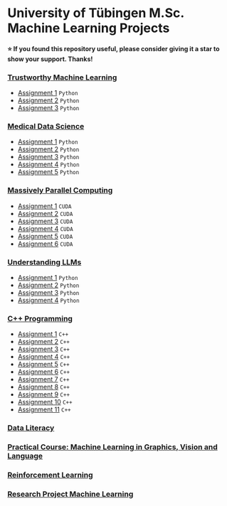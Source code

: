 # University of Tübingen M.Sc. Machine Learning Projects 

#### :star: If you found this repository useful, please consider giving it a star to show your support. Thanks! ####

### [Trustworthy Machine Learning](https://github.com/KarahanS/Master-University-Projects/tree/main/Trustworthy%20Machine%20Learning)
- [Assignment 1](https://github.com/KarahanS/Master-University-Projects/tree/main/Trustworthy%20Machine%20Learning/Assignment%20%231) `Python`
- [Assignment 2](https://github.com/KarahanS/Master-University-Projects/tree/main/Trustworthy%20Machine%20Learning/Assignment%20%232) `Python`
- [Assignment 3](https://github.com/KarahanS/Master-University-Projects/tree/main/Trustworthy%20Machine%20Learning/Assignment%20%233) `Python`

### [Medical Data Science](https://github.com/KarahanS/Master-University-Projects/tree/main/Medical%20Data%20Science)
- [Assignment 1](https://github.com/KarahanS/Master-University-Projects/tree/main/Medical%20Data%20Science/Assignment%20%231) `Python`
- [Assignment 2](https://github.com/KarahanS/Master-University-Projects/tree/main/Medical%20Data%20Science/Assignment%20%232) `Python`
- [Assignment 3](https://github.com/KarahanS/Master-University-Projects/tree/main/Medical%20Data%20Science/Assignment%20%233) `Python`
- [Assignment 4](https://github.com/KarahanS/Master-University-Projects/tree/main/Medical%20Data%20Science/Assignment%20%234) `Python`
- [Assignment 5](https://github.com/KarahanS/Master-University-Projects/tree/main/Medical%20Data%20Science/Assignment%20%235) `Python`

### [Massively Parallel Computing](https://github.com/KarahanS/Master-University-Projects/tree/main/Massively%20Parallel%20Computing)
- [Assignment 1](https://github.com/KarahanS/Master-University-Projects/tree/main/Massively%20Parallel%20Computing/Assignment%20%231) `CUDA`
- [Assignment 2](https://github.com/KarahanS/Master-University-Projects/tree/main/Massively%20Parallel%20Computing/Assignment%20%232) `CUDA`
- [Assignment 3](https://github.com/KarahanS/Master-University-Projects/tree/main/Massively%20Parallel%20Computing/Assignment%20%233) `CUDA`
- [Assignment 4](https://github.com/KarahanS/Master-University-Projects/tree/main/Massively%20Parallel%20Computing/Assignment%20%234) `CUDA`
- [Assignment 5](https://github.com/KarahanS/Master-University-Projects/tree/main/Massively%20Parallel%20Computing/Assignment%20%235) `CUDA`
- [Assignment 6](https://github.com/KarahanS/Master-University-Projects/tree/main/Massively%20Parallel%20Computing/Assignment%20%236) `CUDA`

### [Understanding LLMs](https://github.com/KarahanS/Master-University-Projects/tree/main/Understanding%20LLMs)
- [Assignment 1](https://github.com/KarahanS/Master-University-Projects/tree/main/Understanding%20LLMs/Assignment%20%231) `Python`
- [Assignment 2](https://github.com/KarahanS/Master-University-Projects/tree/main/Understanding%20LLMs/Assignment%20%232) `Python`
- [Assignment 3](https://github.com/KarahanS/Master-University-Projects/tree/main/Understanding%20LLMs/Assignment%20%233) `Python`
- [Assignment 4](https://github.com/KarahanS/Master-University-Projects/tree/main/Understanding%20LLMs/Assignment%20%234) `Python`

### [C++ Programming](https://github.com/KarahanS/Master-University-Projects/tree/main/C%2B%2B%20Programming)
- [Assignment 1](https://github.com/KarahanS/Master-University-Projects/tree/main/C%2B%2B%20Programming/Assignment%20%231) `C++`
- [Assignment 2](https://github.com/KarahanS/Master-University-Projects/tree/main/C%2B%2B%20Programming/Assignment%20%232) `C++`
- [Assignment 3](https://github.com/KarahanS/Master-University-Projects/tree/main/C%2B%2B%20Programming/Assignment%20%233) `C++`
- [Assignment 4](https://github.com/KarahanS/Master-University-Projects/tree/main/C%2B%2B%20Programming/Assignment%20%234) `C++`
- [Assignment 5](https://github.com/KarahanS/Master-University-Projects/tree/main/C%2B%2B%20Programming/Assignment%20%235) `C++`
- [Assignment 6](https://github.com/KarahanS/Master-University-Projects/tree/main/C%2B%2B%20Programming/Assignment%20%236) `C++`
- [Assignment 7](https://github.com/KarahanS/Master-University-Projects/tree/main/C%2B%2B%20Programming/Assignment%20%237) `C++`
- [Assignment 8](https://github.com/KarahanS/Master-University-Projects/tree/main/C%2B%2B%20Programming/Assignment%20%238) `C++`
- [Assignment 9](https://github.com/KarahanS/Master-University-Projects/tree/main/C%2B%2B%20Programming/Assignment%20%239) `C++`
- [Assignment 10](https://github.com/KarahanS/Master-University-Projects/tree/main/C%2B%2B%20Programming/Assignment%20%2310) `C++`
- [Assignment 11](https://github.com/KarahanS/Master-University-Projects/tree/main/C%2B%2B%20Programming/Assignment%20%2311) `C++`

### [Data Literacy](https://github.com/kargibora/DataLiteracy-Regional-Rhythms)
### [Practical Course: Machine Learning in Graphics, Vision and Language](https://github.com/KarahanS/Self-Supervised-Learning-for-Medical-Image-Analysis)
### [Reinforcement Learning](https://github.com/KarahanS/RL-Hockey)
### [Research Project Machine Learning](https://github.com/Complexity-Project)
